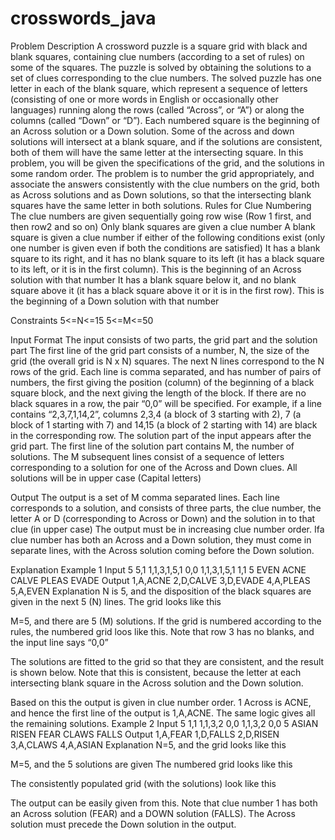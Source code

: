 # crosswords_java

Problem Description
A crossword puzzle is a square grid with black and blank squares, containing clue numbers (according to a set of rules) on some of the squares. The puzzle is solved by obtaining the solutions to a set of clues corresponding to the clue numbers.
The solved puzzle has one letter in each of the blank square, which represent a sequence of letters (consisting of one or more words in English or occasionally other languages) running along the rows (called “Across”, or “A”) or along the columns (called “Down” or “D”). Each numbered square is the beginning of an Across solution or a Down solution. Some of the across and down solutions will intersect at a blank square, and if the solutions are consistent, both of them will have the same letter at the intersecting square.
In this problem, you will be given the specifications of the grid, and the solutions in some random order. The problem is to number the grid appropriately, and associate the answers consistently with the clue numbers on the grid, both as Across solutions and as Down solutions, so that the intersecting blank squares have the same letter in both solutions.
Rules for Clue Numbering
The clue numbers are given sequentially going row wise (Row 1 first, and then row2 and so on)
Only blank squares are given a clue number
A blank square is given a clue number if either of the following conditions exist (only one number is given even if both the conditions are satisfied)
It has a blank square to its right, and it has no blank square to its left (it has a black square to its left, or it is in the first column). This is the beginning of an Across solution with that number
It has a blank square below it, and no blank square above it (it has a black square above it or it is in the first row). This is the beginning of a Down solution with that number

Constraints
5<=N<=15
5<=M<=50

Input Format
The input consists of two parts, the grid part and the solution part
The first line of the grid part consists of a number, N, the size of the grid (the overall grid is N x N) squares. The next N lines correspond to the N rows of the grid. Each line is comma separated, and has number of pairs of numbers, the first giving the position (column) of the beginning of a black square block, and the next giving the length of the block. If there are no black squares in a row, the pair “0,0” will be specified. For example, if a line contains “2,3,7,1,14,2”, columns 2,3,4 (a block of 3 starting with 2), 7 (a block of 1 starting with 7) and 14,15 (a block of 2 starting with 14) are black in the corresponding row.
The solution part of the input appears after the grid part. The first line of the solution part contains M, the number of solutions. The M subsequent lines consist of a sequence of letters corresponding to a solution for one of the Across and Down clues. All solutions will be in upper case (Capital letters)

Output
The output is a set of M comma separated lines. Each line corresponds to a solution, and consists of three parts, the clue number, the letter A or D (corresponding to Across or Down) and the solution in to that clue (in upper case)
The output must be in increasing clue number order. Ifa clue number has both an Across and a Down solution, they must come in separate lines, with the Across solution coming before the Down solution.

Explanation
Example 1
Input
5
5,1
1,1,3,1,5,1
0,0
1,1,3,1,5,1
1,1
5
EVEN
ACNE
CALVE
PLEAS
EVADE
Output
1,A,ACNE
2,D,CALVE
3,D,EVADE
4,A,PLEAS
5,A,EVEN
Explanation
N is 5, and the disposition of the black squares are given in the next 5 (N) lines. The grid looks like this


M=5, and there are 5 (M) solutions.
If the grid is numbered according to the rules, the numbered grid loos like this. Note that row 3 has no blanks, and the input line says “0,0”

The solutions are fitted to the grid so that they are consistent, and the result is shown below. Note that this is consistent, because the letter at each intersecting blank square in the Across solution and the Down solution.


Based on this the output is given in clue number order. 1 Across is ACNE, and hence the first line of the output is 1,A,ACNE. The same logic gives all the remaining solutions.
Example 2
Input
5
1,1
1,1,3,2
0,0
1,1,3,2
0,0
5
ASIAN
RISEN
FEAR
CLAWS
FALLS
Output
1,A,FEAR
1,D,FALLS
2,D,RISEN
3,A,CLAWS
4,A,ASIAN
Explanation
N=5, and the grid looks like this


M=5, and the 5 solutions are given
The numbered grid looks like this

The consistently populated grid (with the solutions) look like this

The output can be easily given from this. Note that clue number 1 has both an Across solution (FEAR) and a DOWN solution (FALLS). The Across solution must precede the Down solution in the output.

